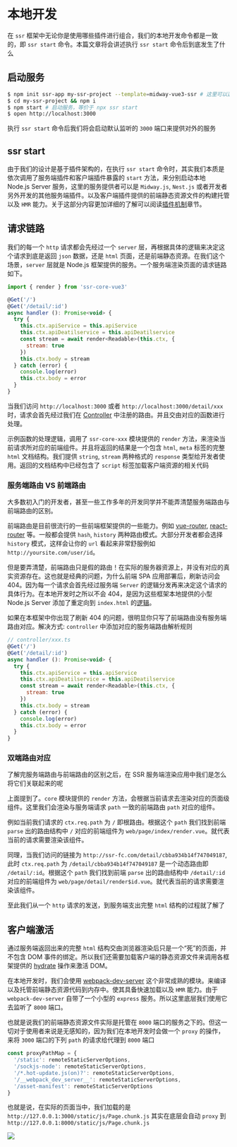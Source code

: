 # 本地开发

在 `ssr` 框架中无论你是使用哪些插件进行组合，我们的本地开发命令都是一致的，即 `ssr start` 命令。本篇文章将会讲述执行 `ssr start` 命令后到底发生了什么

## 启动服务

```bash
$ npm init ssr-app my-ssr-project --template=midway-vue3-ssr # 这里可以选择上述任意模版
$ cd my-ssr-project && npm i
$ npm start # 启动服务，等价于 npx ssr start
$ open http://localhost:3000
```

执行 `ssr start` 命令后我们将会启动默认监听的 `3000` 端口来提供对外的服务

## ssr start

由于我们的设计是基于插件架构的，在执行 `ssr start` 命令时，其实我们本质是依次调用了服务端插件和客户端插件暴露的 `start` 方法，来分别启动本地 Node.js Server 服务，这里的服务提供者可以是 `Midway.js`, `Nest.js` 或者开发者另外开发的其他服务端插件。以及客户端插件提供的前端静态资源文件的构建托管以及 `HMR` 能力。关于这部分内容更加详细的了解可以阅读[插件机制](./features$plugin)章节。

## 请求链路

我们的每一个 `http` 请求都会先经过一个 `server` 层，再根据具体的逻辑来决定这个请求到底是返回 `json` 数据，还是 `html` 页面，还是前端静态资源。在我们这个场景，`server` 层就是 Node.js 框架提供的服务。一个服务端渲染页面的请求链路如下。

```js
import { render } from 'ssr-core-vue3'

@Get('/')
@Get('/detail/:id')
async handler (): Promise<void> {
  try {
    this.ctx.apiService = this.apiService
    this.ctx.apiDeatilservice = this.apiDeatilservice
    const stream = await render<Readable>(this.ctx, {
      stream: true
    })
    this.ctx.body = stream
  } catch (error) {
    console.log(error)
    this.ctx.body = error
  }
}
```

当我们访问 `http://localhost:3000` 或者 `http://localhost:3000/detail/xxx` 时，请求会首先经过我们在 [Controller](https://github.com/ykfe/ssr/blob/dev/example/midway-vue3-ssr/src/controller/index.ts) 中注册的路由。并且交由对应的函数进行处理。

示例函数的处理逻辑，调用了 `ssr-core-xxx` 模块提供的 `render` 方法，来渲染当前请求所对应的前端组件。并且将返回的结果是一个包含 `html`, `meta` 标签的完整 `html` 文档结构。我们提供 `string`, `stream` 两种格式的 `response` 类型给开发者使用。返回的文档结构中已经包含了 `script` 标签加载客户端资源的相关代码

### 服务端路由 VS 前端路由

大多数初入门的开发者，甚至一些工作多年的开发同学并不能弄清楚服务端路由与前端路由的区别。

前端路由是目前很流行的一些前端框架提供的一些能力。例如 [vue-router](https://router.vuejs.org/zh/installation.html), [react-router](https://github.com/ReactTraining/react-router) 等。一般都会提供 `hash`, `history` 两种路由模式。大部分开发者都会选择 `history` 模式，这样会让你的 `url` 看起来非常舒服例如 `http://yoursite.com/user/id`。


但是要弄清楚，前端路由只是假的路由！在实际的服务器资源上，并没有对应的真实资源存在。这也就是经典的问题，为什么前端 SPA 应用部署后，刷新访问会 404。因为每一个请求会首先经过服务端 `Server` 的逻辑分发再来决定这个请求的具体行为。在本地开发时之所以不会 404，是因为这些框架本地提供的小型 Node.js Server 添加了重定向到 `index.html` 的[逻辑](https://router.vuejs.org/zh/guide/essentials/history-mode.html#%E5%90%8E%E7%AB%AF%E9%85%8D%E7%BD%AE%E4%BE%8B%E5%AD%90)。

如果在本框架中你出现了刷新 404 的问题，很明显你只写了前端路由没有服务端路由对应。解决方式: `controller` 中添加对应的服务端路由解析规则

```js
// controller/xxx.ts
@Get('/')
@Get('/detail/:id')
async handler (): Promise<void> {
  try {
    this.ctx.apiService = this.apiService
    this.ctx.apiDeatilservice = this.apiDeatilservice
    const stream = await render<Readable>(this.ctx, {
      stream: true
    })
    this.ctx.body = stream
  } catch (error) {
    console.log(error)
    this.ctx.body = error
  }
}
```

### 双端路由对应

了解完服务端路由与前端路由的区别之后，在 SSR 服务端渲染应用中我们是怎么将它们关联起来的呢

上面提到了。`core` 模块提供的 `render` 方法，会根据当前请求去渲染对应的页面级组件。这里我们会渲染与服务端请求 `path` 一致的前端路由 `path` 对应的组件。

例如当前我们请求的 `ctx.req.path` 为 `/` 即根路由。根据这个 `path` 我们找到前端 `parse` 出的路由结构中 `/` 对应的前端组件为 `web/page/index/render.vue`。就代表当前的请求需要渲染该组件。

同理，当我们访问的链接为 `http://ssr-fc.com/detail/cbba934b14f747049187`, 此时 `ctx.req.path` 为 `/detail/cbba934b14f747049187` 是一个动态路由即 `/detail/:id`。根据这个 `path` 我们找到前端 `parse` 出的路由结构中 `/detail/:id` 对应的前端组件为 `web/page/detail/render$id.vue`。就代表当前的请求需要渲染该组件。

至此我们从一个 `http` 请求的发送，到服务端支出完整 `html` 结构的过程就了解了

## 客户端激活

通过服务端返回出来的完整 `html` 结构交由浏览器渲染后只是一个“死”的页面，并不包含 DOM 事件的绑定。所以我们还需要加载客户端的静态资源文件来调用各框架提供的 [hydrate](https://zh-hans.reactjs.org/docs/react-dom.html#hydrate) 操作来激活 DOM。

在本地开发时，我们会使用 [webpack-dev-server](https://github.com/webpack/webpack-dev-server) 这个非常成熟的模块。来编译以及托管前端静态资源代码到内存中。使其具备快速加载以及 `HMR` 能力。由于 `webpack-dev-server` 自带了一个小型的 `express` 服务。所以这里底层我们使用它去监听了 `8000` 端口。

也就是说我们的前端静态资源文件实际是托管在 `8000` 端口的服务之下的。但这一切对于使用者来说是无感知的，因为我们在本地开发时会做一个 `proxy` 的操作，来将 `3000` 端口的下列 `path` 的请求给代理到 `8000` 端口

```js
const proxyPathMap = {
  '/static': remoteStaticServerOptions,
  '/sockjs-node': remoteStaticServerOptions,
  '/*.hot-update.js(on)?': remoteStaticServerOptions,
  '/__webpack_dev_server__': remoteStaticServerOptions,
  '/asset-manifest': remoteStaticServerOptions
}
```

也就是说，在实际的页面当中，我们加载的是 `http://127.0.0.1:3000/static/js/Page.chunk.js` 其实在底层会自动 `proxy` 到 `http://127.0.0.1:8000/static/js/Page.chunk.js`

![](https://res.wx.qq.com/op_res/NwnohVbzIg_ko9mFMQ6_JGbXlHbTeVmDcrYihLC8hi0_CEOMH67s4DCGx8vQuSah0gnZaZOyDy7zKI9ODg4cbA)